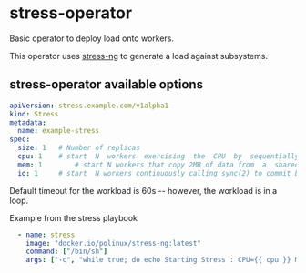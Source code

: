 # stress-operator

Basic operator to deploy load onto workers.

This operator uses [stress-ng](https://github.com/ColinIanKing/stress-ng) to generate a load against subsystems.

## stress-operator available options

```yaml
apiVersion: stress.example.com/v1alpha1
kind: Stress
metadata:
  name: example-stress
spec:
  size: 1	# Number of replicas
  cpu: 1	# start  N  workers  exercising  the  CPU  by  sequentially  working  through all the different CPU stress methods.
  mem: 1        # start N workers that copy 2MB of data from  a  shared  region  to  a  buffer  using memcpy(3)  and  then  move  the data in the buffer with memmove(3) with 3 different alignments.
  io: 1		# start  N workers continuously calling sync(2) to commit buffer cache to disk
```

Default timeout for the workload is 60s -- however, the workload is in a loop.

Example from the stress playbook
```yaml
  - name: stress
    image: "docker.io/polinux/stress-ng:latest"
    command: ["/bin/sh"]
    args: ["-c", "while true; do echo Starting Stress : CPU={{ cpu }} MEM={{ mem }} IO={{ io }};stress-ng --cpu {{ cpu }} --memcpy {{ mem }} --io {{ io }} --timeout 60s --metrics-brief; done"]
```


